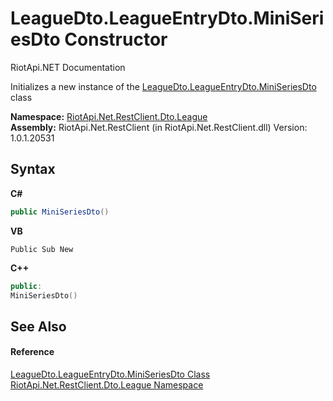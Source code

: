 # LeagueDto.LeagueEntryDto.MiniSeriesDto Constructor 
RiotApi.NET Documentation 

Initializes a new instance of the <a href="b7b464d0-48c9-186a-e2d2-f1347d9884bc">LeagueDto.LeagueEntryDto.MiniSeriesDto</a> class

**Namespace:**&nbsp;<a href="8350cde7-204c-fa93-8c4c-74d78064ba03">RiotApi.Net.RestClient.Dto.League</a><br />**Assembly:**&nbsp;RiotApi.Net.RestClient (in RiotApi.Net.RestClient.dll) Version: 1.0.1.20531

## Syntax

**C#**<br />
``` C#
public MiniSeriesDto()
```

**VB**<br />
``` VB
Public Sub New
```

**C++**<br />
``` C++
public:
MiniSeriesDto()
```


## See Also


#### Reference
<a href="b7b464d0-48c9-186a-e2d2-f1347d9884bc">LeagueDto.LeagueEntryDto.MiniSeriesDto Class</a><br /><a href="8350cde7-204c-fa93-8c4c-74d78064ba03">RiotApi.Net.RestClient.Dto.League Namespace</a><br />